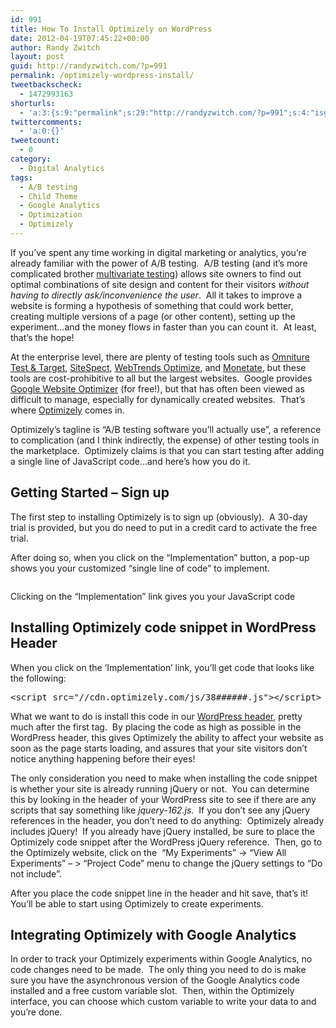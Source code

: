 ```yaml
---
id: 991
title: How To Install Optimizely on WordPress
date: 2012-04-19T07:45:22+00:00
author: Randy Zwitch
layout: post
guid: http://randyzwitch.com/?p=991
permalink: /optimizely-wordpress-install/
tweetbackscheck:
  - 1472993163
shorturls:
  - 'a:3:{s:9:"permalink";s:29:"http://randyzwitch.com/?p=991";s:4:"isgd";s:19:"http://is.gd/SlZBug";s:7:"tinyurl";s:26:"http://tinyurl.com/c34qprp";}'
twittercomments:
  - 'a:0:{}'
tweetcount:
  - 0
category:
  - Digital Analytics
tags:
  - A/B testing
  - Child Theme
  - Google Analytics
  - Optimization
  - Optimizely
---
```

If you&#8217;ve spent any time working in digital marketing or analytics, you&#8217;re already familiar with the power of A/B testing.  A/B testing (and it&#8217;s more complicated brother <a href="http://www.smashingmagazine.com/2011/04/04/multivariate-testing-101-a-scientific-method-of-optimizing-design/" target="_blank">multivariate testing</a>) allows site owners to find out optimal combinations of site design and content for their visitors _without having to directly ask/inconvenience the user_.  All it takes to improve a website is forming a hypothesis of something that could work better, creating multiple versions of a page (or other content), setting up the experiment&#8230;and the money flows in faster than you can count it.  At least, that&#8217;s the hope!

At the enterprise level, there are plenty of testing tools such as <a href="http://www.omniture.com/en/products/conversion/test-and-target" target="_blank">Omniture Test & Target</a>, <a href="http://www.sitespect.com/" target="_blank">SiteSpect</a>, <a href="http://webtrends.com/products/optimize/" target="_blank">WebTrends Optimize</a>, and <a href="http://www.monetate.com" target="_blank">Monetate</a>, but these tools are cost-prohibitive to all but the largest websites.  Google provides <a href="www.google.com/websiteoptimizer" target="_blank">Google Website Optimizer</a> (for free!), but that has often been viewed as difficult to manage, especially for dynamically created websites.  That&#8217;s where <a href="http://www.optimizely.com" target="_blank">Optimizely</a> comes in.





Optimizely&#8217;s tagline is &#8220;A/B testing software you&#8217;ll actually use&#8221;, a reference to complication (and I think indirectly, the expense) of other testing tools in the marketplace.  Optimizely claims is that you can start testing after adding a single line of JavaScript code&#8230;and here&#8217;s how you do it.

<!--more-->

## Getting Started &#8211; Sign up

The first step to installing Optimizely is to sign up (obviously).  A 30-day trial is provided, but you do need to put in a credit card to activate the free trial.

After doing so, when you click on the &#8220;Implementation&#8221; button, a pop-up shows you your customized &#8220;single line of code&#8221; to implement.

<div id="attachment_996" style="width: 810px" class="wp-caption aligncenter">
  <img class="size-full wp-image-996" title="optimizely-implementation" src="http://i1.wp.com/randyzwitch.com/wp-content/uploads/2012/04/optimizely-implementation.png?fit=800%2C301" alt="" srcset="http://i1.wp.com/randyzwitch.com/wp-content/uploads/2012/04/optimizely-implementation.png?w=800 800w, http://i1.wp.com/randyzwitch.com/wp-content/uploads/2012/04/optimizely-implementation.png?resize=150%2C56 150w, http://i1.wp.com/randyzwitch.com/wp-content/uploads/2012/04/optimizely-implementation.png?resize=300%2C112 300w, http://i1.wp.com/randyzwitch.com/wp-content/uploads/2012/04/optimizely-implementation.png?resize=500%2C188 500w" sizes="(max-width: 800px) 100vw, 800px" data-recalc-dims="1" />

  <p class="wp-caption-text">
    Clicking on the &#8220;Implementation&#8221; link gives you your JavaScript code
  </p>
</div>

## Installing Optimizely code snippet in WordPress Header

When you click on the &#8216;Implementation&#8217; link, you&#8217;ll get code that looks like the following:

<pre>&lt;script src="//cdn.optimizely.com/js/38######.js"&gt;&lt;/script&gt;</pre>

What we want to do is install this code in our <a title="Twenty Eleven Child Theme: Custom Header" href="http://randyzwitch.com/custom-header-twenty-eleven-child-theme/" target="_blank">WordPress header</a>, pretty much after the first <head> tag.  By placing the code as high as possible in the WordPress header, this gives Optimizely the ability to affect your website as soon as the page starts loading, and assures that your site visitors don&#8217;t notice anything happening before their eyes!

<img class="alignright size-medium wp-image-1049" title="optimizely-jquery-menu" src="http://i1.wp.com/randyzwitch.com/wp-content/uploads/2012/04/optimizely-jquery-menu-300x200.png?fit=300%2C200" alt="" srcset="http://i2.wp.com/randyzwitch.com/wp-content/uploads/2012/04/optimizely-jquery-menu.png?resize=300%2C200 300w, http://i2.wp.com/randyzwitch.com/wp-content/uploads/2012/04/optimizely-jquery-menu.png?resize=150%2C100 150w, http://i2.wp.com/randyzwitch.com/wp-content/uploads/2012/04/optimizely-jquery-menu.png?w=374 374w" sizes="(max-width: 300px) 100vw, 300px" data-recalc-dims="1" />The only consideration you need to make when installing the code snippet is whether your site is already running jQuery or not.  You can determine this by looking in the header of your WordPress site to see if there are any scripts that say something like _jquery-162.js._  If you don&#8217;t see any jQuery references in the header, you don&#8217;t need to do anything:  Optimizely already includes jQuery!  If you already have jQuery installed, be sure to place the Optimizely code snippet after the WordPress jQuery reference.  Then, go to the Optimizely website, click on the  &#8220;My Experiments&#8221; -> &#8220;View All Experiments&#8221; &#8211; > &#8220;Project Code&#8221; menu to change the jQuery settings to &#8220;Do not include&#8221;.

After you place the code snippet line in the header and hit save, that&#8217;s it!  You&#8217;ll be able to start using Optimizely to create experiments.

## Integrating Optimizely with Google Analytics

In order to track your Optimizely experiments within Google Analytics, no code changes need to be made.  The only thing you need to do is make sure you have the asynchronous version of the Google Analytics code installed and a free custom variable slot.  Then, within the Optimizely interface, you can choose which custom variable to write your data to and you&#8217;re done.
